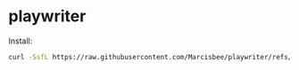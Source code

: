 # playwriter

Install:
```sh
curl -SsfL https://raw.githubusercontent.com/Marcisbee/playwriter/refs/heads/main/install.sh | bash
```
